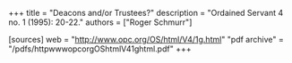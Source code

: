 +++
title = "Deacons and/or Trustees?"
description = "Ordained Servant 4 no. 1 (1995): 20-22."
authors = ["Roger Schmurr"]

[sources]
web = "http://www.opc.org/OS/html/V4/1g.html"
"pdf archive" = "/pdfs/httpwwwopcorgOShtmlV41ghtml.pdf"
+++
